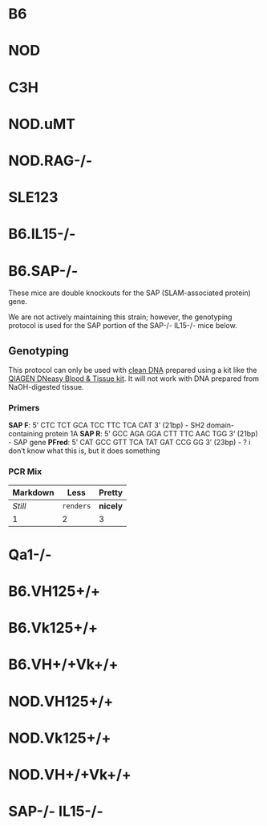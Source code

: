 <!-- TITLE: Mouse Strains -->

# B6
# NOD
# C3H
# NOD.uMT
# NOD.RAG-/-
# SLE123
# B6.IL15-/-
# B6.SAP-/-
These mice are double knockouts for the SAP (SLAM-associated protein) gene.

We are not actively maintaining this strain; however, the genotyping protocol is used for the SAP portion of the SAP-/- IL15-/- mice below.

## Genotyping
This protocol can only be used with [clean DNA](/mouses/genotyping) prepared using a kit like the [QIAGEN DNeasy Blood & Tissue kit](https://www.qiagen.com/us/shop/sample-technologies/dna/genomic-dna/dneasy-blood-and-tissue-kit/#orderinginformation). It will not work with DNA prepared from NaOH-digested tissue.

### Primers
**SAP F**: 5’ CTC TCT GCA TCC TTC TCA CAT 3’ (21bp) - SH2 domain-containing protein 1A
**SAP R**: 5’ GCC AGA GGA CTT TTC AAC TGG 3’ (21bp) - SAP gene
**PFred**: 5’ CAT GCC GTT TCA TAT GAT CCG GG 3’ (23bp) - ? i don’t know what this is, but it does something

### PCR Mix
Markdown | Less | Pretty
--- | --- | ---
*Still* | `renders` | **nicely**
1 | 2 | 3
# Qa1-/-
# B6.VH125+/+
# B6.Vk125+/+
# B6.VH+/+Vk+/+
# NOD.VH125+/+
# NOD.Vk125+/+
# NOD.VH+/+Vk+/+
# SAP-/- IL15-/-

